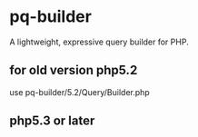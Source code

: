 # pq-builder
A lightweight, expressive query builder for PHP.

## for old version php5.2
use pq-builder/5.2/Query/Builder.php




## php5.3 or later
